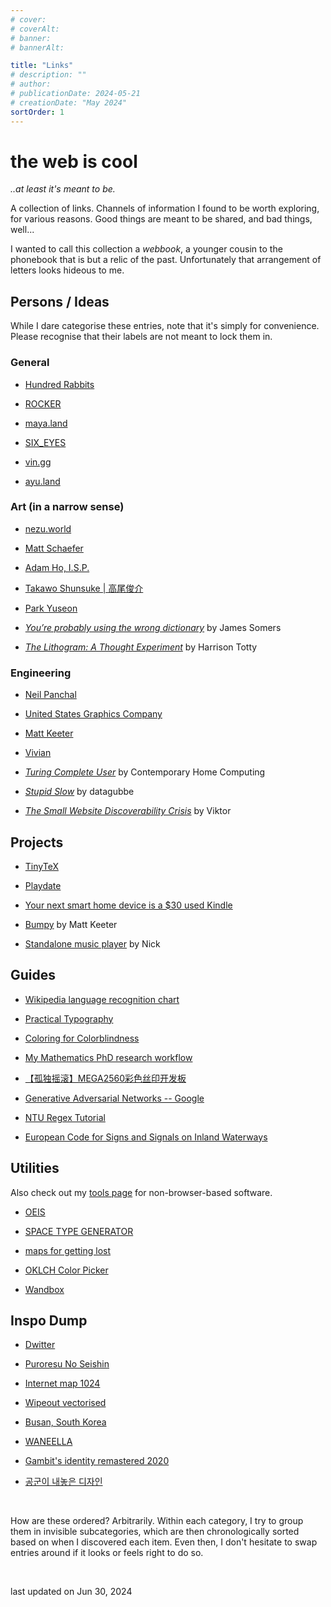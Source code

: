 ```yaml
---
# cover:
# coverAlt:
# banner:
# bannerAlt:

title: "Links"
# description: ""
# author:
# publicationDate: 2024-05-21
# creationDate: "May 2024"
sortOrder: 1
---
```


# the web is cool

*<span class="muted">..at least it's meant to be.</span>*

A collection of links. Channels of information I found to be worth exploring, for various reasons. Good things are meant to be shared, and bad things, well...

I wanted to call this collection a *webbook*, a younger cousin to the phonebook that is but a relic of the past. Unfortunately that arrangement of letters looks hideous to me.

## Persons / Ideas

While I dare categorise these entries, note that it's simply for convenience. Please recognise that their labels are not meant to lock them in.

### General

- <a href="https://100r.co/site/home.html" target="_blank" class="extlink">Hundred Rabbits</a>

- <a href="https://moon-sun.xyz/" target="_blank" class="extlink">ROCKER</a>

- <a href="https://maya.land/" target="_blank" class="extlink">maya.land</a>

- <a href="https://sixey.es/" target="_blank" class="extlink">SIX_EYES</a>

- <a href="https://vin.gg/" target="_blank" class="extlink">vin.gg</a>

- <a href="https://ayu.land/" target="_blank" class="extlink">ayu.land</a>

### Art (in a narrow sense)

- <a href="https://nezu.world/" target="_blank" class="extlink">nezu.world</a>

- <a href="https://www.mattschaeferdesign.com/" target="_blank" class="extlink">Matt Schaefer</a>

- <a href="https://www.adamho.com/" target="_blank" class="extlink">Adam Ho, I.S.P.</a>

- <a href="https://cenkhor.org/" target="_blank" class="extlink">Takawo Shunsuke | 高尾俊介</a>

- <a href="https://parkyuseon.com/" target="_blank" class="extlink">Park Yuseon</a>

- *<a href="https://jsomers.net/blog/dictionary" target="_blank" class="extlink">You’re probably using the wrong dictionary</a>* by James Somers

- *<a href="https://harrison.totty.dev/p/the-lithogram" target="_blank" class="extlink">The Lithogram: A Thought Experiment</a>* by Harrison Totty

### Engineering

- <a href="https://neil.computer/" target="_blank" class="extlink">Neil Panchal</a>

- <a href="https://berkeleygraphics.com/" target="_blank" class="extlink">United States Graphics Company</a>

- <a href="https://www.mattkeeter.com/" target="_blank" class="extlink">Matt Keeter</a>

- <a href="https://rose.systems/" target="_blank" class="extlink">Vivian</a>

- *<a href="http://contemporary-home-computing.org/turing-complete-user/" target="_blank" class="extlink">Turing Complete User</a>* by Contemporary Home Computing

- *<a href="https://www.datagubbe.se/stupidslow/" target="_blank" class="extlink">Stupid Slow</a>* by datagubbe

- *<a href="https://www.marginalia.nu/log/19-website-discoverability-crisis/" target="_blank" class="extlink">The Small Website Discoverability Crisis</a>* by Viktor

## Projects

- <a href="https://yihui.org/tinytex/" target="_blank" class="extlink">TinyTeX</a>

- <a href="https://play.date/" target="_blank" class="extlink">Playdate</a>

- <a href="https://matthealy.com/kindle" target="_blank" class="extlink">Your next smart home device is a $30 used Kindle</a>

- <a href="https://www.mattkeeter.com/projects/bumpy/" target="_blank" class="extlink">Bumpy</a> by Matt Keeter

- <a href="https://grains.cc/standalone-player/" target="_blank" class="extlink">Standalone music player</a> by Nick

## Guides

- <a href="https://en.wikipedia.org/wiki/Wikipedia:Language_recognition_chart" target="_blank" class="extlink">Wikipedia language recognition chart</a>

- <a href="https://practicaltypography.com/" target="_blank" class="extlink">Practical Typography</a>

- <a href="https://davidmathlogic.com/colorblind/" target="_blank" class="extlink">Coloring for Colorblindness</a>

- <a href="https://castel.dev/post/research-workflow/" target="_blank" class="extlink">My Mathematics PhD research workflow</a>

- <a href="https://oshwhub.com/aknice/mega2560-demo" target="_blank" class="extlink">【孤独摇滚】MEGA2560彩色丝印开发板</a>

- <a href="https://developers.google.com/machine-learning/gan" target="_blank" class="extlink">Generative Adversarial Networks -- Google</a>

- <a href="https://www3.ntu.edu.sg/home/ehchua/programming/howto/Regexe.html" target="_blank" class="extlink">NTU Regex Tutorial</a>

- <a href="https://unece.org/DAM/trans/main/sc3/publications/SIGNI_2019_e.pdf" target="_blank" class="extlink">European Code for Signs and Signals on Inland Waterways</a>

## Utilities

Also check out my [tools page](/blog/tools#utilities) for non-browser-based software.

- <a href="https://oeis.org/" target="_blank" class="extlink">OEIS</a>

- <a href="https://spacetypegenerator.com/" target="_blank" class="extlink">SPACE TYPE GENERATOR</a>

- <a href="https://ojack.xyz/ghost-map/" target="_blank" class="extlink">maps for getting lost</a>

- <a href="https://oklch.com/#70,0.1,166,100" target="_blank" class="extlink">OKLCH Color Picker</a>

- <a href="https://wandbox.org/" target="_blank" class="extlink">Wandbox</a>

## Inspo Dump

- <a href="https://www.dwitter.net/top" target="_blank" class="extlink">Dwitter</a>

- <a href="https://www.lexaloffle.com/bbs/?pid=73577#p" target="_blank" class="extlink">Puroresu No Seishin</a>

- <a href="https://en.wikipedia.org/wiki/File:Internet_map_1024_-_transparent,_inverted.png" target="_blank" class="extlink">Internet map 1024</a>

- <a href="https://www.dropbox.com/scl/fo/5ho1s3uh95idg0156hg0c/AGNrbeyuTl6zKt182eB2sB4?ref=feedme.design&rlkey=npbnprku98r8d35w4h3rhmnzb&dl=0" target="_blank" class="extlink">Wipeout vectorised</a>

- <a href="https://www.earthglance.com/post/119492695398/busan-south-korea" target="_blank" class="extlink">Busan, South Korea</a>

- <a href="https://www.waneella.com/" target="_blank" class="extlink">WANEELLA</a>

- <a href="https://quberten.com/Gambit-identity-remastered-2020" target="_blank" class="extlink">Gambit's identity remastered 2020</a>

- <a href="https://afplay2.tistory.com/" target="_blank" class="extlink">공군이 내놓은 디자인</a>

<br>

How are these ordered? Arbitrarily. Within each category, I try to group them in invisible subcategories, which are then chronologically sorted based on when I discovered each item. Even then, I don't hesitate to swap entries around if it looks or feels right to do so.

<br>

<span class="muted">last updated on Jun 30, 2024</span>